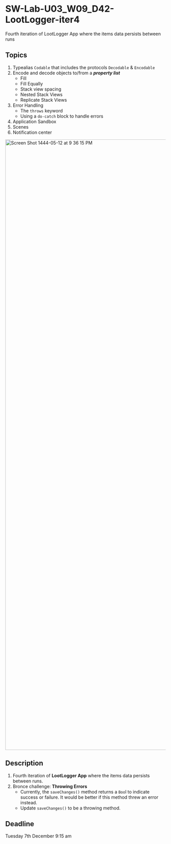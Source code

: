 # SW-Lab-U03_W09_D42-LootLogger-iter4
Fourth iteration of LootLogger App where the items data persists between runs

## Topics
1. Typealias `Codable` that includes the protocols `Decodable` & `Encodable`
2. Encode and decode objects to/from a _**property list**_
     - Fill
     - Fill Equally
   - Stack view spacing
   - Nested Stack Views
   - Replicate Stack Views
3. Error Handling
   - The `throws` keyword
   - Using a `do-catch` block to handle errors
4. Application Sandbox
5. Scenes
6. Notification center
<img width="1920" alt="Screen Shot 1444-05-12 at 9 36 15 PM" src="https://user-images.githubusercontent.com/91871668/206118519-174ea98a-76ea-4c24-a4f3-f27f4bc3a2a5.png">


## Description
1. Fourth iteration of **LootLogger App** where the items data persists between runs.
2. Bronce challenge: **Throwing Errors**
   - Currently, the `saveChanges()` method returns a `Boo`l to indicate success or failure. It would be better if this method threw an error instead. 
   - Update `saveChanges()` to be a throwing method.

## Deadline 
Tuesday 7th December 9:15 am

